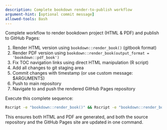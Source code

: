 ```yaml
---
description: Complete bookdown render-to-publish workflow
argument-hint: [optional commit message]
allowed-tools: Bash
---
```


Complete workflow to render bookdown project (HTML & PDF) and publish to GitHub Pages:

1. Render HTML version using `bookdown::render_book()` (gitbook format)
2. Render PDF version using `bookdown::render_book(output_format = 'bookdown::pdf_book')`
3. Fix TOC navigation links using direct HTML manipulation (R script)
4. Add all changes to git staging area
5. Commit changes with timestamp (or use custom message: $ARGUMENTS)
6. Push to main repository
7. Navigate to and push the rendered GitHub Pages repository

Execute this complete sequence:
```bash
Rscript -e "bookdown::render_book()" && Rscript -e "bookdown::render_book(output_format = 'bookdown::pdf_book')" && Rscript fix_toc_direct.R && git add . && git commit -m "${ARGUMENTS:-"Update content and render $(date '+%Y-%m-%d %H:%M')"}" && git push origin main && git -C "../aishidajt9.github.io/DataAnalysisApplication" add . && git -C "../aishidajt9.github.io/DataAnalysisApplication" commit -m "Update rendered site $(date '+%Y-%m-%d %H:%M')" && git -C "../aishidajt9.github.io/DataAnalysisApplication" push origin master
```

This ensures both HTML and PDF are generated, and both the source repository and the GitHub Pages site are updated in one command.